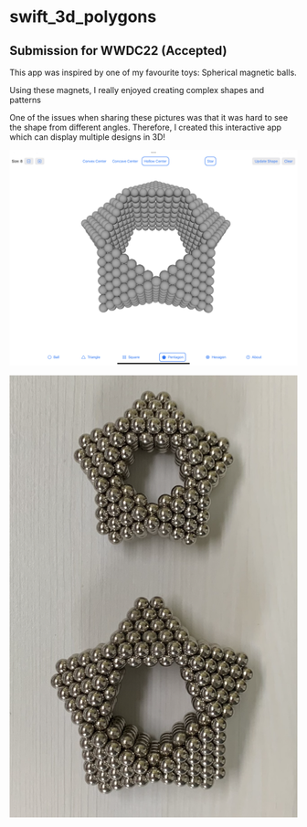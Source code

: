 # swift_3d_polygons
## Submission for WWDC22 (Accepted)

This app was inspired by one of my favourite toys: Spherical magnetic balls.

Using these magnets, I really enjoyed creating complex shapes and patterns

One of the issues when sharing these pictures was that it was hard to see the shape from different angles. Therefore, I created this interactive app which can display multiple designs in 3D!

![Preview](preview.jpeg?raw=true)

![Stars](stars.png?raw=true)
